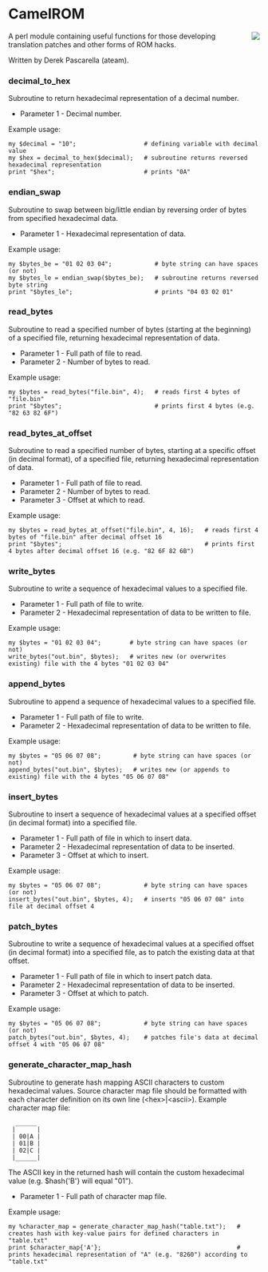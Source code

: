 # CamelROM
<img align="right" src="https://i.imgur.com/K3dXPTm.png">A perl module containing useful functions for those developing translation patches and other forms of ROM hacks. 

Written by Derek Pascarella (ateam).

### decimal_to_hex
Subroutine to return hexadecimal representation of a decimal number.
- Parameter 1 - Decimal number.

Example usage:
```
my $decimal = "10";                   # defining variable with decimal value
my $hex = decimal_to_hex($decimal);   # subroutine returns reversed hexadecimal representation
print "$hex";                         # prints "0A"
```

### endian_swap
Subroutine to swap between big/little endian by reversing order of bytes from specified hexadecimal data.
- Parameter 1 - Hexadecimal representation of data.

Example usage:
```
my $bytes_be = "01 02 03 04";            # byte string can have spaces (or not)
my $bytes_le = endian_swap($bytes_be);   # subroutine returns reversed byte string
print "$bytes_le";                       # prints "04 03 02 01"
```

### read_bytes
Subroutine to read a specified number of bytes (starting at the beginning) of a specified file, returning hexadecimal representation of data.
- Parameter 1 - Full path of file to read.
- Parameter 2 - Number of bytes to read.

Example usage:
```
my $bytes = read_bytes("file.bin", 4);   # reads first 4 bytes of "file.bin"
print "$bytes";                          # prints first 4 bytes (e.g. "82 63 82 6F")
```

### read_bytes_at_offset
Subroutine to read a specified number of bytes, starting at a specific offset (in decimal format), of a specified file, returning hexadecimal representation of data.
- Parameter 1 - Full path of file to read.
- Parameter 2 - Number of bytes to read.
- Parameter 3 - Offset at which to read.

Example usage:
```
my $bytes = read_bytes_at_offset("file.bin", 4, 16);   # reads first 4 bytes of "file.bin" after decimal offset 16
print "$bytes";                                        # prints first 4 bytes after decimal offset 16 (e.g. "82 6F 82 6B")
```

### write_bytes
Subroutine to write a sequence of hexadecimal values to a specified file.
- Parameter 1 - Full path of file to write.
- Parameter 2 - Hexadecimal representation of data to be written to file.

Example usage:
```
my $bytes = "01 02 03 04";        # byte string can have spaces (or not)
write_bytes("out.bin", $bytes);   # writes new (or overwrites existing) file with the 4 bytes "01 02 03 04"
```

### append_bytes
Subroutine to append a sequence of hexadecimal values to a specified file.
- Parameter 1 - Full path of file to write.
- Parameter 2 - Hexadecimal representation of data to be written to file.

Example usage:
```
my $bytes = "05 06 07 08";         # byte string can have spaces (or not)
append_bytes("out.bin", $bytes);   # writes new (or appends to existing) file with the 4 bytes "05 06 07 08"
```

### insert_bytes
Subroutine to insert a sequence of hexadecimal values at a specified offset (in decimal format) into a specified file.
- Parameter 1 - Full path of file in which to insert data.
- Parameter 2 - Hexadecimal representation of data to be inserted.
- Parameter 3 - Offset at which to insert.

Example usage:
```
my $bytes = "05 06 07 08";            # byte string can have spaces (or not)
insert_bytes("out.bin", $bytes, 4);   # inserts "05 06 07 08" into file at decimal offset 4
```

### patch_bytes
Subroutine to write a sequence of hexadecimal values at a specified offset (in decimal format) into a specified file, as to patch the existing data at that offset.
- Parameter 1 - Full path of file in which to insert patch data.
- Parameter 2 - Hexadecimal representation of data to be inserted.
- Parameter 3 - Offset at which to patch.

Example usage:
```
my $bytes = "05 06 07 08";            # byte string can have spaces (or not)
patch_bytes("out.bin", $bytes, 4);    # patches file's data at decimal offset 4 with "05 06 07 08"
```

### generate_character_map_hash
Subroutine to generate hash mapping ASCII characters to custom hexadecimal values. Source character map file should be formatted with each character definition on its own line (\<hex\>|\<ascii\>). Example character map file:
``` 
  ______
 |      |
 | 00|A |
 | 01|B |
 | 02|C |
 |______|
```

The ASCII key in the returned hash will contain the custom hexadecimal value (e.g. $hash{'B'} will equal "01").
- Parameter 1 - Full path of character map file.

Example usage:
```
my %character_map = generate_character_map_hash("table.txt");   # creates hash with key-value pairs for defined characters in "table.txt"
print $character_map{'A'};                                      # prints hexadecimal representation of "A" (e.g. "8260") according to "table.txt"
```
